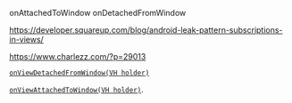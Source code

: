


onAttachedToWindow
onDetachedFromWindow

https://developer.squareup.com/blog/android-leak-pattern-subscriptions-in-views/

https://www.charlezz.com/?p=29013




[`onViewDetachedFromWindow(VH holder)`](https://developer.android.com/reference/androidx/recyclerview/widget/RecyclerView.Adapter#onViewDetachedFromWindow(VH)) 

[`onViewAttachedToWindow(VH holder)`](https://developer.android.com/reference/androidx/recyclerview/widget/RecyclerView.Adapter#onViewAttachedToWindow(VH)).
<!--stackedit_data:
eyJoaXN0b3J5IjpbLTE5NjE5NDIzMiw5NjUzMDY1OTksLTQ5OT
M2ODkyNV19
-->